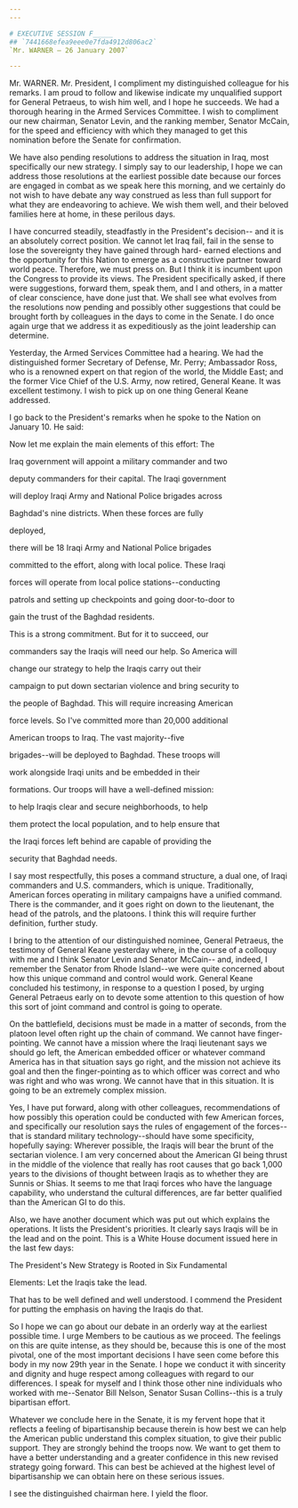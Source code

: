 ```yaml
---
---

# EXECUTIVE SESSION F_____
## `7441668efea9eee0e7fda4912d806ac2`
`Mr. WARNER — 26 January 2007`

---
```



Mr. WARNER. Mr. President, I compliment my distinguished colleague 
for his remarks. I am proud to follow and likewise indicate my 
unqualified support for General Petraeus, to wish him well, and I hope 
he succeeds. We had a thorough hearing in the Armed Services Committee. 
I wish to compliment our new chairman, Senator Levin, and the ranking 
member, Senator McCain, for the speed and efficiency with which they 
managed to get this nomination before the Senate for confirmation.

We have also pending resolutions to address the situation in Iraq, 
most specifically our new strategy. I simply say to our leadership, I 
hope we can address those resolutions at the earliest possible date 
because our forces are engaged in combat as we speak here this morning, 
and we certainly do not wish to have debate any way construed as less 
than full support for what they are endeavoring to achieve. We wish 
them well, and their beloved families here at home, in these perilous 
days.

I have concurred steadily, steadfastly in the President's decision--
and it is an absolutely correct position. We cannot let Iraq fail, fail 
in the sense to lose the sovereignty they have gained through hard-
earned elections and the opportunity for this Nation to emerge as a 
constructive partner toward world peace. Therefore, we must press on. 
But I think it is incumbent upon the Congress to provide its views. The 
President specifically asked, if there were suggestions, forward them, 
speak them, and I and others, in a matter of clear conscience, have 
done just that. We shall see what evolves from the resolutions now 
pending and possibly other suggestions that could be brought forth by 
colleagues in the days to come in the Senate. I do once again urge that 
we address it as expeditiously as the joint leadership can determine.

Yesterday, the Armed Services Committee had a hearing. We had the 
distinguished former Secretary of Defense, Mr. Perry; Ambassador Ross, 
who is a renowned expert on that region of the world, the Middle East; 
and the former Vice Chief of the U.S. Army, now retired, General Keane. 
It was excellent testimony. I wish to pick up on one thing General 
Keane addressed.

I go back to the President's remarks when he spoke to the Nation on 
January 10. He said:




 Now let me explain the main elements of this effort: The 


 Iraq government will appoint a military commander and two 


 deputy commanders for their capital. The Iraqi government 


 will deploy Iraqi Army and National Police brigades across 


 Baghdad's nine districts. When these forces are fully 


 deployed,




 there will be 18 Iraqi Army and National Police brigades 


 committed to the effort, along with local police. These Iraqi 


 forces will operate from local police stations--conducting 


 patrols and setting up checkpoints and going door-to-door to 


 gain the trust of the Baghdad residents.



 This is a strong commitment. But for it to succeed, our 


 commanders say the Iraqis will need our help. So America will 


 change our strategy to help the Iraqis carry out their 


 campaign to put down sectarian violence and bring security to 


 the people of Baghdad. This will require increasing American 


 force levels. So I've committed more than 20,000 additional 


 American troops to Iraq. The vast majority--five 


 brigades--will be deployed to Baghdad. These troops will 


 work alongside Iraqi units and be embedded in their 


 formations. Our troops will have a well-defined mission: 


 to help Iraqis clear and secure neighborhoods, to help 


 them protect the local population, and to help ensure that 


 the Iraqi forces left behind are capable of providing the 


 security that Baghdad needs.


I say most respectfully, this poses a command structure, a dual one, 
of Iraqi commanders and U.S. commanders, which is unique. 
Traditionally, American forces operating in military campaigns have a 
unified command. There is the commander, and it goes right on down to 
the lieutenant, the head of the patrols, and the platoons. I think this 
will require further definition, further study.

I bring to the attention of our distinguished nominee, General 
Petraeus, the testimony of General Keane yesterday where, in the course 
of a colloquy with me and I think Senator Levin and Senator McCain--
and, indeed, I remember the Senator from Rhode Island--we were quite 
concerned about how this unique command and control would work. General 
Keane concluded his testimony, in response to a question I posed, by 
urging General Petraeus early on to devote some attention to this 
question of how this sort of joint command and control is going to 
operate.

On the battlefield, decisions must be made in a matter of seconds, 
from the platoon level often right up the chain of command. We cannot 
have finger-pointing. We cannot have a mission where the Iraqi 
lieutenant says we should go left, the American embedded officer or 
whatever command America has in that situation says go right, and the 
mission not achieve its goal and then the finger-pointing as to which 
officer was correct and who was right and who was wrong. We cannot have 
that in this situation. It is going to be an extremely complex mission.

Yes, I have put forward, along with other colleagues, recommendations 
of how possibly this operation could be conducted with few American 
forces, and specifically our resolution says the rules of engagement of 
the forces--that is standard military technology--should have some 
specificity, hopefully saying: Wherever possible, the Iraqis will bear 
the brunt of the sectarian violence. I am very concerned about the 
American GI being thrust in the middle of the violence that really has 
root causes that go back 1,000 years to the divisions of thought 
between Iraqis as to whether they are Sunnis or Shias. It seems to me 
that Iraqi forces who have the language capability, who understand the 
cultural differences, are far better qualified than the American GI to 
do this.

Also, we have another document which was put out which explains the 
operations. It lists the President's priorities. It clearly says Iraqis 
will be in the lead and on the point. This is a White House document 
issued here in the last few days:




 The President's New Strategy is Rooted in Six Fundamental 


 Elements: Let the Iraqis take the lead.


That has to be well defined and well understood. I commend the 
President for putting the emphasis on having the Iraqis do that.

So I hope we can go about our debate in an orderly way at the 
earliest possible time. I urge Members to be cautious as we proceed. 
The feelings on this are quite intense, as they should be, because this 
is one of the most pivotal, one of the most important decisions I have 
seen come before this body in my now 29th year in the Senate. I hope we 
conduct it with sincerity and dignity and huge respect among colleagues 
with regard to our differences. I speak for myself and I think those 
other nine individuals who worked with me--Senator Bill Nelson, Senator 
Susan Collins--this is a truly bipartisan effort.

Whatever we conclude here in the Senate, it is my fervent hope that 
it reflects a feeling of bipartisanship because therein is how best we 
can help the American public understand this complex situation, to give 
their public support. They are strongly behind the troops now. We want 
to get them to have a better understanding and a greater confidence in 
this new revised strategy going forward. This can best be achieved at 
the highest level of bipartisanship we can obtain here on these serious 
issues.

I see the distinguished chairman here. I yield the floor.